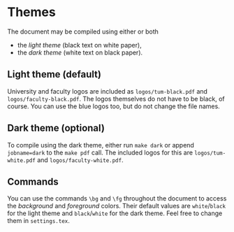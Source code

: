 # Themes

The document may be compiled using either or both

* the *light theme* (black text on white paper),
* the *dark theme* (white text on black paper).

## Light theme (default)

University and faculty logos are included as `logos/tum-black.pdf` and `logos/faculty-black.pdf`.
The logos themselves do not have to be black, of course.
You can use the blue logos too, but do not change the file names.

## Dark theme (optional)

To compile using the dark theme, either run `make dark` or append `jobname=dark` to the `make pdf` call.
The included logos for this are `logos/tum-white.pdf` and `logos/faculty-white.pdf`.

## Commands

You can use the commands `\bg` and `\fg` throughout the document to access the *background* and *foreground* colors.
Their default values are `white`/`black` for the light theme and `black`/`white` for the dark theme.
Feel free to change them in `settings.tex`.

